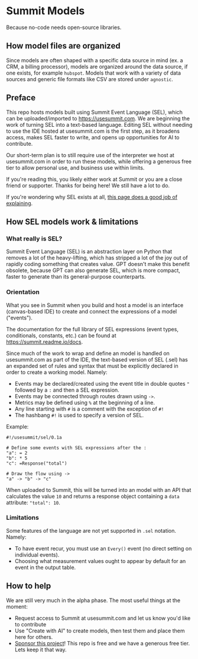 # Summit Models
Because no-code needs open-source libraries.

## How model files are organized
Since models are often shaped with a specific data source in mind (ex. a CRM, a billing processor), models are organized around the data source, if one exists, for example `hubspot`.  Models that work with a variety of data sources and generic file formats like CSV are stored under `agnostic`.

## Preface
This repo hosts models built using Summit Event Language (SEL), which can be uploaded/imported to https://usesummit.com.  We are beginning the work of turning SEL into a text-based language.  Editing SEL without needing to use the IDE hosted at usesummit.com is the first step, as it broadens access, makes SEL faster to write, and opens up opportunities for AI to contribute.

Our short-term plan is to still require use of the interpreter we host at usesummit.com in order to run these models, while offering a generous free tier to allow personal use, and business use within limits.

If you're reading this, you likely either work at Summit or you are a close friend or supporter.  Thanks for being here!  We still have a lot to do.

If you're wondering why SEL exists at all, [this page does a good job of explaining](https://summit.readme.io/docs/what-it-is-why).

## How SEL models work & limitations

### What really is SEL?
Summit Event Language (SEL) is an abstraction layer on Python that removes a lot of the heavy-lifting, which has stripped a lot of the joy out of rapidly coding something that creates value.  GPT doesn't make this benefit obsolete, because GPT can also generate SEL, which is more compact, faster to generate than its general-purpose counterparts.

### Orientation
What you see in Summit when you build and host a model is an interface (canvas-based IDE) to create and connect the expressions of a model ("events").

The documentation for the full library of SEL expressions (event types, conditionals, constants, etc.) can be found at https://summit.readme.io/docs.

Since much of the work to wrap and define an model is handled on usesummit.com as part of the IDE, the text-based version of SEL (.sel) has an expanded set of rules and syntax that must be explicitly declared in order to create a working model.  Namely:

- Events may be declared/created using the event title in double quotes `"` followed by a `:` and then a SEL expression.
- Events may be connected through routes drawn using `->`.
- Metrics may be defined using `%` at the beginning of a line.
- Any line starting with `#` is a comment with the exception of `#!`
- The hashbang `#!` is used to specify a version of SEL.

Example:

```
#!/usesummit/sel/0.1a

# Define some events with SEL expressions after the :
"a": = 2
"b": * 5
"c": =Response("total")

# Draw the flow using ->
"a" -> "b" -> "c"

```

When uploaded to Summit, this will be turned into an model with an API that calculates the value `10` and returns a response object containing a `data` attribute: `"total": 10`.

### Limitations
Some features of the language are not yet supported in `.sel` notation.  Namely:

- To have event recur, you must use an `Every()` event (no direct setting on individual events).
- Choosing what measurement values ought to appear by default for an event in the output table.

## How to help

We are still very much in the alpha phase.  The most useful things at the moment:

- Request access to Summit at usesummit.com and let us know you'd like to contribute
- Use "Create with AI" to create models, then test them and place them here for others.
- [Sponsor this project](https://github.com/sponsors/usesummit)!  This repo is free and we have a generous free tier.  Lets keep it that way.

